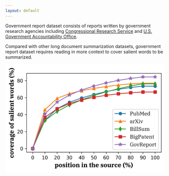 ```yaml
---
layout: default
---
```


Government report dataset consists of reports written by government research agencies including [Congressional Research Service](https://crsreports.congress.gov/) and [U.S. Government Accountability Office](https://www.gao.gov/).

Compared with other long document summarization datasets, government report dataset requires reading in more context to cover salient words to be summarized. 

![](assets/img/fig_accumulated_occurrence.jpg)